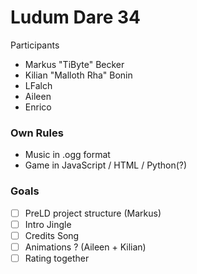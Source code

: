 # Ludum Dare 34
Participants
- Markus "TiByte" Becker
- Kilian "Malloth Rha" Bonin
- LFalch
- Aileen
- Enrico

### Own Rules
- Music in .ogg format
- Game in JavaScript / HTML / Python(?)

### Goals
- [ ] PreLD project structure (Markus)
- [ ] Intro Jingle
- [ ] Credits Song
- [ ] Animations ? (Aileen + Kilian)
- [ ] Rating together